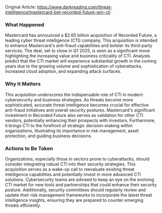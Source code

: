 Original Article: https://www.darkreading.com/threat-intelligence/mastercard-bet-recorded-future-win-cti

### What Happened

Mastercard has announced a $2.65 billion acquisition of Recorded Future, a leading cyber threat intelligence (CTI) company. This acquisition is intended to enhance Mastercard's anti-fraud capabilities and bolster its third-party services. The deal, set to close in Q1 2025, is seen as a significant move highlighting the increasing value and business criticality of CTI. Analysts predict that the CTI market will experience substantial growth in the coming years due to the growing volume and sophistication of cyberattacks, increased cloud adoption, and expanding attack surfaces.

### Why It Matters

This acquisition underscores the indispensable role of CTI in modern cybersecurity and business strategies. As threats become more sophisticated, accurate threat intelligence becomes crucial for effective anti-fraud initiatives and overall security postures. Mastercard's significant investment in Recorded Future also serves as validation for other CTI vendors, potentially enhancing their prospects with investors. Furthermore, it brings CTI to the forefront of strategic decision-making within organizations, illustrating its importance in risk management, asset protection, and guiding business decisions.

### Actions to Be Taken

Organizations, especially those in sectors prone to cyberattacks, should consider integrating robust CTI into their security strategies. This acquisition serves as a wake-up call to reevaluate existing threat intelligence capabilities and potentially invest in more advanced CTI solutions. Cybersecurity teams are advised to keep an eye on the evolving CTI market for new tools and partnerships that could enhance their security posture. Additionally, security committees should regularly review and update their risk management frameworks to incorporate the latest threat intelligence insights, ensuring they are prepared to counter emerging threats efficiently.